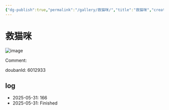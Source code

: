 ```yaml
---
{"dg-publish":true,"permalink":"/gallery/救猫咪/","title":"救猫咪","created":"2025-06-16T14:31:18.035+08:00"}
---
```



# 救猫咪

![image](https://hiraeth-picbed.oss-cn-beijing.aliyuncs.com/20250531154709.webp)

Comment: 



doubanId: 6012933

## log

- 2025-05-31: 166
- 2025-05-31: Finished

